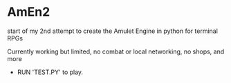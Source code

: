 # AmEn2
start of my 2nd attempt to create the Amulet Engine in python for terminal RPGs

Currently working but limited, no combat or local networking, no shops, and more

- RUN 'TEST.PY' to play.
